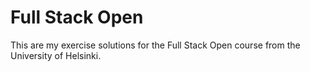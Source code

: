 # Full Stack Open

This are my exercise solutions for the Full Stack Open course from the University of Helsinki.
